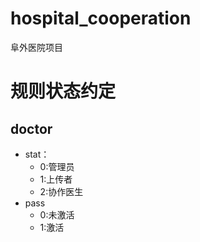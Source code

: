 # hospital_cooperation
阜外医院项目


# 规则状态约定
## doctor
- stat： 
  - 0:管理员
  - 1:上传者
  - 2:协作医生
- pass
  - 0:未激活
  - 1:激活 
